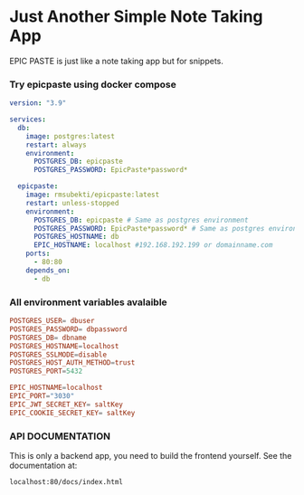 # Just Another Simple Note Taking App
EPIC PASTE is just like a note taking app but for snippets.

### Try epicpaste using docker compose
```yml
version: "3.9"

services:
  db:
    image: postgres:latest
    restart: always
    environment:
      POSTGRES_DB: epicpaste
      POSTGRES_PASSWORD: EpicPaste*password*

  epicpaste:
    image: rmsubekti/epicpaste:latest
    restart: unless-stopped
    environment:
      POSTGRES_DB: epicpaste # Same as postgres environment
      POSTGRES_PASSWORD: EpicPaste*password* # Same as postgres environment
      POSTGRES_HOSTNAME: db
      EPIC_HOSTNAME: localhost #192.168.192.199 or domainname.com
    ports:
      - 80:80
    depends_on:
      - db
```

### All environment variables avalaible
```toml
POSTGRES_USER= dbuser
POSTGRES_PASSWORD= dbpassword
POSTGRES_DB= dbname
POSTGRES_HOSTNAME=localhost
POSTGRES_SSLMODE=disable
POSTGRES_HOST_AUTH_METHOD=trust
POSTGRES_PORT=5432

EPIC_HOSTNAME=localhost 
EPIC_PORT="3030"
EPIC_JWT_SECRET_KEY= saltKey
EPIC_COOKIE_SECRET_KEY= saltKey
```

### API DOCUMENTATION
This is only a backend app, you need to build the frontend yourself. See the documentation at:
```
localhost:80/docs/index.html
```